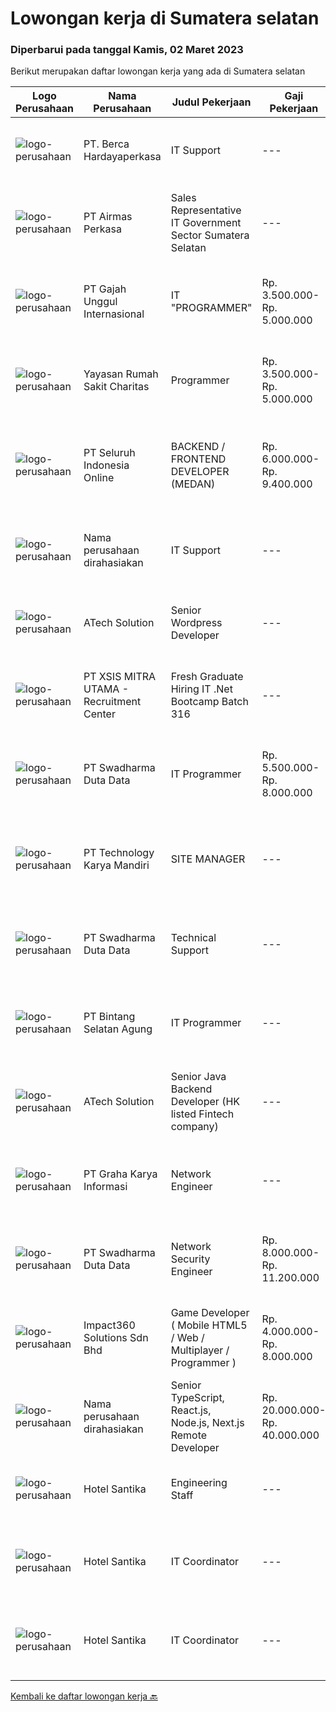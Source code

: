
  # Lowongan kerja di Sumatera selatan

  ### Diperbarui pada tanggal Kamis, 02 Maret 2023

  Berikut merupakan daftar lowongan kerja yang ada di Sumatera selatan

  |Logo Perusahaan | Nama Perusahaan | Judul Pekerjaan | Gaji Pekerjaan | Lokasi | Deskripsi | Tanggal diunggah | Pranala |
  | -------------- | --------------- | --------------- | --------- | --------- | -------------- | ------- | ----------- |
  |![logo-perusahaan](https://image-service-cdn.seek.com.au/52f06d17b1599d3c6518c2d2dcd9c5373397d29d/ee4dce1061f3f616224767ad58cb2fc751b8d2dc)|PT. Berca Hardayaperkasa|IT Support|---|Aceh|Responsibilities: Analyzing, troubleshooting, and installation to several areas including desktop hardware, operating systems (Windows 7/8/10),...|Senin, 27 Februari 2023|https://www.jobstreet.co.id/id/job/it-support-4240563?token=0~0275e7ba-f924-49b4-84da-76ddbfe9ff09&sectionRank=1&jobId=jobstreet-id-job-4240563|
|![logo-perusahaan](https://image-service-cdn.seek.com.au/e058612ba3ea3c8a5db01b881de07c38d7462a24/ee4dce1061f3f616224767ad58cb2fc751b8d2dc)|PT Airmas Perkasa|Sales Representative IT Government Sector Sumatera Selatan|---|Sumatera Selatan|Tugas dan Tanggung Jawab: Mempelajari dan menguasai dengan baik produk yang di tawarkan Secara aktif mencari prospek customer baru dan...|Rabu, 01 Maret 2023|https://www.jobstreet.co.id/id/job/sales-representative-it-government-sector-sumatera-selatan-4244467?token=0~0275e7ba-f924-49b4-84da-76ddbfe9ff09&sectionRank=2&jobId=jobstreet-id-job-4244467|
|![logo-perusahaan](https://image-service-cdn.seek.com.au/568aa33ee5b71e6a1f8e389a0d865dc237f1767c/ee4dce1061f3f616224767ad58cb2fc751b8d2dc)|PT Gajah Unggul Internasional|IT "PROGRAMMER"|Rp. 3.500.000-Rp. 5.000.000|Palembang|Kualifikasi: Usia maksimal 30 Tahun Pendidikan minimal DIII Menguasai Laravel My AQL Java Script Web Based System Mampu bekerja dengan team 4....|Minggu, 26 Februari 2023|https://www.jobstreet.co.id/id/job/it-programmer-4229094?token=0~0275e7ba-f924-49b4-84da-76ddbfe9ff09&sectionRank=3&jobId=jobstreet-id-job-4229094|
|![logo-perusahaan](https://image-service-cdn.seek.com.au/6a90a058bb6cd376e28bed2d21a02c74e53402e1/ee4dce1061f3f616224767ad58cb2fc751b8d2dc)|Yayasan Rumah Sakit Charitas|Programmer|Rp. 3.500.000-Rp. 5.000.000|Sumatera Selatan|Job Requirements: Pendidikan minimal S1 Teknik Informatika Memiliki pengalaman dalam develop pemrograman PHP / C# Memahami database MySQL dan SQL...|Minggu, 26 Februari 2023|https://www.jobstreet.co.id/id/job/programmer-4228866?token=0~0275e7ba-f924-49b4-84da-76ddbfe9ff09&sectionRank=4&jobId=jobstreet-id-job-4228866|
|![logo-perusahaan](https://image-service-cdn.seek.com.au/c768f0670f8f8212da7de609b6af9d0b2e5134cc/ee4dce1061f3f616224767ad58cb2fc751b8d2dc)|PT Seluruh Indonesia Online|BACKEND / FRONTEND DEVELOPER (MEDAN)|Rp. 6.000.000-Rp. 9.400.000|Aceh|Memiliki pengalaman leadership sebagai Manager sebelumnya.Back End Engineer1. Memiliki pengalaman dalam membangun RESTful APIs2. Menguasai bahasa...|Kamis, 23 Februari 2023|https://www.jobstreet.co.id/id/job/backend-frontend-developer-medan-4237176?token=0~0275e7ba-f924-49b4-84da-76ddbfe9ff09&sectionRank=5&jobId=jobstreet-id-job-4237176|
|![logo-perusahaan](https://i.ibb.co/sqvTCh9/112815900-stock-vector-no-image-available-icon-flat-vector.webp)|Nama perusahaan dirahasiakan|IT Support|---|Jawa Timur|Usia maksimal 35 tahun Pendidikan minimal S1 segala jurusan Minimal memiliki 1 tahun pengalaman kerja di bidang yang sama  Mempunyai pengetahuan dan...|Senin, 20 Februari 2023|https://www.jobstreet.co.id/id/job/it-support-4231859?token=0~0275e7ba-f924-49b4-84da-76ddbfe9ff09&sectionRank=6&jobId=jobstreet-id-job-4231859|
|![logo-perusahaan](https://image-service-cdn.seek.com.au/47c310cb4a4b2f78eb96e68d023d29f0872524d1/ee4dce1061f3f616224767ad58cb2fc751b8d2dc)|ATech Solution|Senior Wordpress Developer|---|Bali|Job Responsibilities:  Build custom WordPress solutions with strict design guidelines using PHP, HTML, SASS/CSS &amp; JavaScript Assist the...|Kamis, 23 Februari 2023|https://www.jobstreet.co.id/id/job/senior-wordpress-developer-4216231?token=0~0275e7ba-f924-49b4-84da-76ddbfe9ff09&sectionRank=7&jobId=jobstreet-id-job-4216231|
|![logo-perusahaan](https://image-service-cdn.seek.com.au/000a5b18c118c79ba2af2625d922fca29ab31cc9/ee4dce1061f3f616224767ad58cb2fc751b8d2dc)|PT XSIS MITRA UTAMA - Recruitment Center|Fresh Graduate Hiring IT .Net Bootcamp Batch 316|---|Jakarta Raya|What we offer you: Integrated Training Full Stack specialist in .Net Soft Skills Training. Real &amp; varied experiences (IT Project environment)....|Jumat, 17 Februari 2023|https://www.jobstreet.co.id/id/job/fresh-graduate-hiring-it-.net-bootcamp-batch-316-4229855?token=0~0275e7ba-f924-49b4-84da-76ddbfe9ff09&sectionRank=8&jobId=jobstreet-id-job-4229855|
|![logo-perusahaan](https://image-service-cdn.seek.com.au/0f683dc67275bb803453d1e92fb7cd7b12b824b6/ee4dce1061f3f616224767ad58cb2fc751b8d2dc)|PT Swadharma Duta Data|IT Programmer|Rp. 5.500.000-Rp. 8.000.000|Jakarta Raya|Kualifikasi Pekerjaan : Pendidikan minimum D3/S1 Jurusan IT Menguasai salah satu bahasan pemograman dibawah ini : Java, C, C++, PHP, Phyton, Basic,...|Rabu, 15 Februari 2023|https://www.jobstreet.co.id/id/job/it-programmer-4225882?token=0~0275e7ba-f924-49b4-84da-76ddbfe9ff09&sectionRank=9&jobId=jobstreet-id-job-4225882|
|![logo-perusahaan](https://image-service-cdn.seek.com.au/2355f71ec5cc4115c8fa155f692b321e1b42ea1a/ee4dce1061f3f616224767ad58cb2fc751b8d2dc)|PT Technology Karya Mandiri|SITE MANAGER|---|Jawa Timur|SITE MANAGERPROJECT TELEKOMUNIKASI Persyaratan Khusus:  Pendidikan minimal SMU / SMK sederajat. Diutamakan memiliki pengalaman dalam pekerjaan proyek...|Selasa, 14 Februari 2023|https://www.jobstreet.co.id/id/job/site-manager-4225258?token=0~0275e7ba-f924-49b4-84da-76ddbfe9ff09&sectionRank=10&jobId=jobstreet-id-job-4225258|
|![logo-perusahaan](https://image-service-cdn.seek.com.au/0f683dc67275bb803453d1e92fb7cd7b12b824b6/ee4dce1061f3f616224767ad58cb2fc751b8d2dc)|PT Swadharma Duta Data|Technical Support|---|Jakarta Raya|Pendidikan minimum D3/S1 Jurusan IT IPK Minimum 2.75 Memiliki pengalaman minimal 1 tahun (diutamakan) telah berhasil menyelesaikan ujian sertifikasi...|Senin, 13 Februari 2023|https://www.jobstreet.co.id/id/job/technical-support-4222807?token=0~0275e7ba-f924-49b4-84da-76ddbfe9ff09&sectionRank=11&jobId=jobstreet-id-job-4222807|
|![logo-perusahaan](https://i.ibb.co/sqvTCh9/112815900-stock-vector-no-image-available-icon-flat-vector.webp)|PT Bintang Selatan Agung|IT Programmer|---|Palembang|KUALIFIKASI : Usia Maksimal 30 Tahun Pendidikan minimal D3 Teknik Informatika/Sistem Informasi Berpengalaman 2 tahun di bidang yang sama Menguasai...|Kamis, 16 Februari 2023|https://www.jobstreet.co.id/id/job/it-programmer-4227919?token=0~0275e7ba-f924-49b4-84da-76ddbfe9ff09&sectionRank=12&jobId=jobstreet-id-job-4227919|
|![logo-perusahaan](https://image-service-cdn.seek.com.au/01cd86444ba33e86855e0cce80ed2ebf9dcff3e2/ee4dce1061f3f616224767ad58cb2fc751b8d2dc)|ATech Solution|Senior Java Backend Developer (HK listed Fintech company)|---|Bali|Roles &amp; Responsibilities: Analyzing existing systems and business models Understanding software development lifecycle Translating client...|Jumat, 17 Februari 2023|https://www.jobstreet.co.id/id/job/senior-java-backend-developer-hk-listed-fintech-company-4208940?token=0~0275e7ba-f924-49b4-84da-76ddbfe9ff09&sectionRank=13&jobId=jobstreet-id-job-4208940|
|![logo-perusahaan](https://image-service-cdn.seek.com.au/c318dd0b699c6160d2411e7473745c289633be44/ee4dce1061f3f616224767ad58cb2fc751b8d2dc)|PT Graha Karya Informasi|Network Engineer|---|Jakarta Raya|Deskripsi Pekerjaan Candidate must possess at least Bachelor's in Engineering (Computer/Telecommunication), Computer Science/Information Technology or...|Jumat, 10 Februari 2023|https://www.jobstreet.co.id/id/job/network-engineer-4220373?token=0~0275e7ba-f924-49b4-84da-76ddbfe9ff09&sectionRank=14&jobId=jobstreet-id-job-4220373|
|![logo-perusahaan](https://image-service-cdn.seek.com.au/0f683dc67275bb803453d1e92fb7cd7b12b824b6/ee4dce1061f3f616224767ad58cb2fc751b8d2dc)|PT Swadharma Duta Data|Network Security Engineer|Rp. 8.000.000-Rp. 11.200.000|Jakarta Raya|S1 Jurusan/Prodi Teknik Komputer/ Teknik Informatika (Wajib) Waktu kerja Shift (sesuai dengan jadwal yang ditentukan) Bersedia ditempatkan di Jakarta...|Rabu, 01 Februari 2023|https://www.jobstreet.co.id/id/job/network-security-engineer-4206340?token=0~0275e7ba-f924-49b4-84da-76ddbfe9ff09&sectionRank=15&jobId=jobstreet-id-job-4206340|
|![logo-perusahaan](https://image-service-cdn.seek.com.au/35b00a50395e5c8ad6bf2130dfd2a19f9f4bbec5/ee4dce1061f3f616224767ad58cb2fc751b8d2dc)|Impact360 Solutions Sdn Bhd|Game Developer ( Mobile HTML5 / Web / Multiplayer / Programmer )|Rp. 4.000.000-Rp. 8.000.000|Aceh|We are hiring remote HTML5 game developers from all parts of Indonesia. If you have real experience building HTML5 games or applications, you're...|Sabtu, 04 Februari 2023|https://www.jobstreet.co.id/id/job/game-developer-mobile-html5-web-multiplayer-programmer-5267312/origin/my?token=0~0275e7ba-f924-49b4-84da-76ddbfe9ff09&sectionRank=16&jobId=jobstreet-my-job-5267312|
|![logo-perusahaan](https://i.ibb.co/sqvTCh9/112815900-stock-vector-no-image-available-icon-flat-vector.webp)|Nama perusahaan dirahasiakan|Senior TypeScript, React.js, Node.js, Next.js Remote Developer|Rp. 20.000.000-Rp. 40.000.000|Kuta|The RoleAs a senior developer, you’ll be part of a delivery team made up of a Tech Lead, Product Manager, and other senior developers. For some...|Jumat, 10 Februari 2023|https://www.jobstreet.co.id/id/job/senior-typescript-react.js-node.js-next.js-remote-developer-4220820?token=0~0275e7ba-f924-49b4-84da-76ddbfe9ff09&sectionRank=17&jobId=jobstreet-id-job-4220820|
|![logo-perusahaan](https://image-service-cdn.seek.com.au/bfb18dc38388645bef79db76f4a9580d0cac36dd/ee4dce1061f3f616224767ad58cb2fc751b8d2dc)|Hotel Santika|Engineering Staff|---|Sumatera Selatan|Minimum Diploma or Bachelor of Computer NetworkMinimum 2 years experience in a similar positionFluent in EnglishGood communicationsDate Posted:...|Rabu, 01 Maret 2023|https://www.jobstreet.co.id/id/job/engineering-staff-1034577276?token=0~0275e7ba-f924-49b4-84da-76ddbfe9ff09&sectionRank=18&jobId=jobstreet-id-job-1034577276|
|![logo-perusahaan](https://image-service-cdn.seek.com.au/e85c0d29621d01631d2a9d67a4404c408ea508db/ee4dce1061f3f616224767ad58cb2fc751b8d2dc)|Hotel Santika|IT Coordinator|---|Sumatera Selatan|- Mengolah database/server perusahaan dan menjaga keamanan system.- Membuat program yang dibutuhkan perusahaaan dalam business analyst, marketing...|Senin, 06 Februari 2023|https://www.jobstreet.co.id/id/job/it-coordinator-1034619271?token=0~0275e7ba-f924-49b4-84da-76ddbfe9ff09&sectionRank=19&jobId=jobstreet-id-job-1034619271|
|![logo-perusahaan](https://image-service-cdn.seek.com.au/e85c0d29621d01631d2a9d67a4404c408ea508db/ee4dce1061f3f616224767ad58cb2fc751b8d2dc)|Hotel Santika|IT Coordinator|---|Sumatera Selatan|Min Diploma or Bachelor Degree of Information TechnologyMin 2 years Experiences of IThave knowledge of Operating System, Hardware Computer, Networking...|Rabu, 01 Februari 2023|https://www.jobstreet.co.id/id/job/it-coordinator-1034577355?token=0~0275e7ba-f924-49b4-84da-76ddbfe9ff09&sectionRank=20&jobId=jobstreet-id-job-1034577355|


  [Kembali ke daftar lowongan kerja 🔙](../README.md#daftar-lowongan-kerja)
  